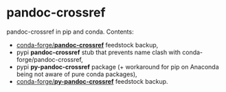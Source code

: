 # pandoc-crossref

pandoc-crossref in pip and conda. Contents:

* [conda-forge/**pandoc-crossref**](https://github.com/conda-forge/pandoc-crossref-feedstock) feedstock backup,
* pypi **pandoc-crossref** stub that prevents name clash with conda-forge/pandoc-crossref,
* pypi **py-pandoc-crossref** package (+ workaround for pip on Anaconda being not aware of pure conda packages), 
* [conda-forge/**py-pandoc-crossref**](https://github.com/conda-forge/py-pandoc-crossref-feedstock) feedstock backup.

